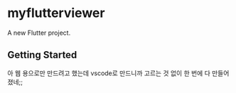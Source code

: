 # myflutterviewer

A new Flutter project.

## Getting Started

아 웹 용으로만 만드려고 했는데 vscode로 만드니까 고르는 것 없이 한 번에 다 만들어졌네;;
